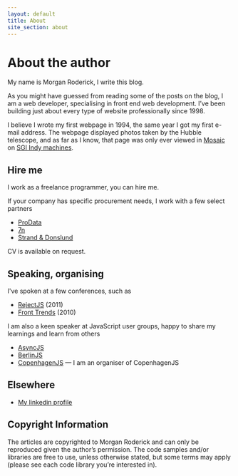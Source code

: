 ```yaml
---
layout: default
title: About
site_section: about
---
```


# About the author

My name is Morgan Roderick, I write this blog.

As you might have guessed from reading some of the posts on the blog, I am a web developer, specialising in front end web development. I’ve been building just about every type of website professionally since 1998.

I believe I wrote my first webpage in 1994, the same year I got my first e-mail address. The webpage displayed photos taken by the Hubble telescope, and as far as I know, that page was only ever viewed in [Mosaic](http://en.wikipedia.org/wiki/Mosaic_browser) on [SGI Indy machines](http://en.wikipedia.org/wiki/SGI_Indy).

## Hire me

I work as a freelance programmer, you can hire me.

If your company has specific procurement needs, I work with a few select partners

* [ProData](http://prodata.dk/)
* [7n](http://www.7n.com)
* [Strand & Donslund](http://www.s-d.dk/)

CV is available on request.

## Speaking, organising

I've spoken at a few conferences, such as

* [RejectJS](http://lanyrd.com/2011/rejectjs/) (2011)
* [Front Trends](http://2010.front-trends.com/) (2010)

I am also a keen speaker at JavaScript user groups, happy to share my learnings and learn from others

* [AsyncJS](http://asyncjs.com/)
* [BerlinJS](http://berlinjs.org)
* [CopenhagenJS](http://copenhagenjs.dk) — I am an organiser of CopenhagenJS


## Elsewhere

* [My linkedin profile](http://www.linkedin.com/in/morganroderick)

## Copyright Information

The articles are copyrighted to Morgan Roderick and can only be reproduced given the author’s permission. The code samples and/or libraries are free to use, unless otherwise stated, but some terms may apply (please see each code library you’re interested in).